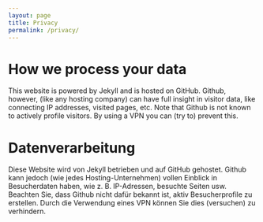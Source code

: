 ```yaml
---
layout: page
title: Privacy
permalink: /privacy/
---
```


<h1>How we process your data</h1>
This website is powered by Jekyll and is hosted on GitHub. Github, however, (like any hosting company) can have full insight in visitor data, like connecting IP addresses, visited pages, etc. Note that Github is not known to actively profile visitors. By using a VPN you can (try to) prevent this.
<br>
<h1>Datenverarbeitung</h1>
Diese Website wird von Jekyll betrieben und auf GitHub gehostet. Github kann jedoch (wie jedes Hosting-Unternehmen) vollen Einblick in Besucherdaten haben, wie z. B. IP-Adressen, besuchte Seiten usw. Beachten Sie, dass Github nicht dafür bekannt ist, aktiv Besucherprofile zu erstellen. Durch die Verwendung eines VPN können Sie dies (versuchen) zu verhindern.<br>